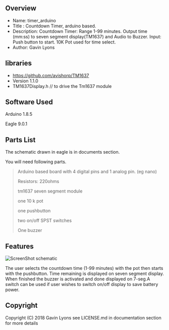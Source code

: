 
Overview
--------------------------------------------
* Name: timer_arduino
* Title : Countdown Timer, arduino based. 
* Description: Countdown Timer: Range 1-99 minutes. 
Output time (mm:ss) to seven segment display(TM1637) and Audio to Buzzer.
Input: Push button to start.  10K Pot used for time select.
* Author: Gavin Lyons

libraries
--------------------------
* https://github.com/avishorp/TM1637
*  Version 1.1.0
*  TM1637Display.h // to drive the Tm1637 module


Software Used
------------------
Arduino 1.8.5

Eagle 9.0.1


Parts List
------------------------------
The schematic drawn in eagle is in documents section. 

You will need following parts.

>
> Arduino based board with 4 digital pins and 1 analog pin. (eg nano)
>
> Resistors: 220ohms 
>
> tm1637 seven segment module
>
> one 10 k pot
>
> one pushbutton
>
> two on/off SPST switches
>
> One buzzer
>

Features
----------------------

![ScreenShot schematic](https://github.com/gavinlyonsrepo/timer_arduino/blob/master/documentation/eagle/tm1637.jpg)

The user selects the countdown time (1-99 minutes) with the pot then starts with the pushbutton.
Time remaining is displayed on seven segment display. When finished the buzzer is activated and done displayed on 7-seg.A switch can be used if user wishes to switch on/off display to save battery power.

 
Copyright
---------
Copyright (C) 2018 Gavin Lyons 
see LICENSE.md in documentation section 
for more details

